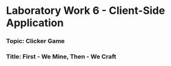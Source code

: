 # Laboratory Work 6 - Client-Side Application
### **Topic**: Clicker Game
### **Title**: First - We Mine, Then - We Craft
